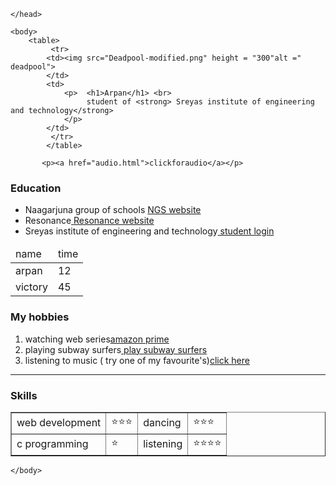 <!DOCTYPE html> 
 <html>
    <head> 
         <meta charset="UTF-8">
        <title>
            💘portfolio 
        </title>

    </head> 
      
    <body> 
        <table> 
             <tr> 
            <td><img src="Deadpool-modified.png" height = "300"alt =" deadpool">
            </td> 
            <td> 
                <p>  <h1>Arpan</h1> <br> 
                     student of <strong> Sreyas institute of engineering and technology</strong>       
                </p> 
            </td>    
             </tr> 
            </table>
        
           <p><a href="audio.html">clickforaudio</a></p>
<h3> Education  </h3>
      <ul> <!-- this is to create a bullet list-->
          <li> Naagarjuna group of schools <a href="http://www.naagarjunaschools.in/index.php"> NGS website</a>  </li>   
           <li>Resonance<a href="https://www.resonance.ac.in/"> Resonance website</a></li>  
            <li>  Sreyas institute of engineering and technology<a href="http://login.sreyas.ac.in/default.aspx"> student login</a> </li>  
       </ul>     
   <table> 
      <thead> 
        <tr> 
            <td>name</td> 
            <td> time</td>
       </tr>
      </thead>
         <tr> 
             <td>arpan</td>
             <td> 12 </td>             
         </tr>
         <tr> 
             <td> victory</td> 
            <td>45</td>
         </tr>
   </table>
 <h3>My hobbies</h3>
        <ol><!-- attributes  = start,reversed,type(i,I,a,A)-->
            <li> watching web series<a href="https://www.primevideo.com/">amazon prime</a></li>
            <li> playing subway surfers<a href="https://poki.com/en/g/subway-surfers">  play subway surfers</a> </li>
            <li> listening to music ( try one of my favourite's)<a href="https://music.youtube.com/watch?v=a6cJAFFQn_I&list=RDAMVMa6cJAFFQn_I">click here </a></li>
        </ol>
   <hr> 
    <h3>Skills</h3> 
     <table border ="1"> 
          <tr> 
              <td>  web development </td> 
               <td>⭐⭐⭐</td> 
                <td> dancing</td> 
                 <td>⭐⭐⭐</td> 
          </tr> 
          <tr> 
              <td> c programming </td> 
               <td>⭐</td> 
               <td> listening</td> 
                <td>⭐⭐⭐⭐</td>
          </tr>    
        </table>         
                   
             
          


    </body>
 </html>
 
